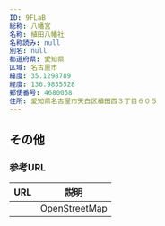 ```yaml
---
ID: 9FLaB
総称: 八幡宮
名称: 植田八幡社
名称読み: null
別名: null
都道府県: 愛知県
区域: 名古屋市
緯度: 35.1298789
経度: 136.9835528
郵便番号: 4680058
住所: 愛知県名古屋市天白区植田西３丁目６０５
---
```


## その他

### 参考URL

| URL | 説明          |
| --- | ------------- |
|     | OpenStreetMap |

